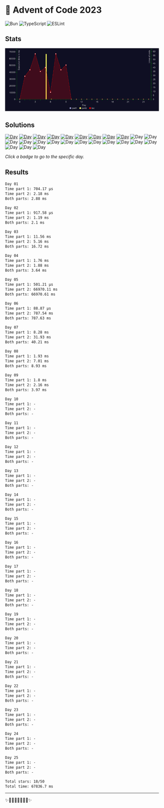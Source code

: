 # 🎄 Advent of Code 2023

![Bun](https://img.shields.io/badge/Bun-%23000000.svg?style=for-the-badge&logo=bun&logoColor=white) ![TypeScript](https://img.shields.io/badge/typescript-%23007ACC.svg?style=for-the-badge&logo=typescript&logoColor=white)
![ESLint](https://img.shields.io/badge/ESLint-4B3263?style=for-the-badge&logo=eslint&logoColor=white)

## Stats

![Stats](chart.png)

## Solutions

<!--SOLUTIONS-->

[![Day](https://badgen.net/badge/01/%E2%98%85%E2%98%85/green)](day-01/index.ts)
[![Day](https://badgen.net/badge/02/%E2%98%85%E2%98%85/green)](day-02/index.ts)
[![Day](https://badgen.net/badge/03/%E2%98%85%E2%98%85/green)](day-03/index.ts)
[![Day](https://badgen.net/badge/04/%E2%98%85%E2%98%85/green)](day-04/index.ts)
[![Day](https://badgen.net/badge/05/%E2%98%85%E2%98%85/green)](day-05/index.ts)
[![Day](https://badgen.net/badge/06/%E2%98%85%E2%98%85/green)](day-06/index.ts)
[![Day](https://badgen.net/badge/07/%E2%98%85%E2%98%85/green)](day-07/index.ts)
[![Day](https://badgen.net/badge/08/%E2%98%85%E2%98%85/green)](day-08/index.ts)
[![Day](https://badgen.net/badge/09/%E2%98%85%E2%98%85/green)](day-09/index.ts)
![Day](https://badgen.net/badge/10/%E2%98%86%E2%98%86/gray)
![Day](https://badgen.net/badge/11/%E2%98%86%E2%98%86/gray)
![Day](https://badgen.net/badge/12/%E2%98%86%E2%98%86/gray)
![Day](https://badgen.net/badge/13/%E2%98%86%E2%98%86/gray)
![Day](https://badgen.net/badge/14/%E2%98%86%E2%98%86/gray)
![Day](https://badgen.net/badge/15/%E2%98%86%E2%98%86/gray)
![Day](https://badgen.net/badge/16/%E2%98%86%E2%98%86/gray)
![Day](https://badgen.net/badge/17/%E2%98%86%E2%98%86/gray)
![Day](https://badgen.net/badge/18/%E2%98%86%E2%98%86/gray)
![Day](https://badgen.net/badge/19/%E2%98%86%E2%98%86/gray)
![Day](https://badgen.net/badge/20/%E2%98%86%E2%98%86/gray)
![Day](https://badgen.net/badge/21/%E2%98%86%E2%98%86/gray)
![Day](https://badgen.net/badge/22/%E2%98%86%E2%98%86/gray)
![Day](https://badgen.net/badge/23/%E2%98%86%E2%98%86/gray)
![Day](https://badgen.net/badge/24/%E2%98%86%E2%98%86/gray)
![Day](https://badgen.net/badge/25/%E2%98%86%E2%98%86/gray)

<!--/SOLUTIONS-->

_Click a badge to go to the specific day._

## Results

<!--RESULTS-->

```
Day 01
Time part 1: 704.17 µs
Time part 2: 2.18 ms
Both parts: 2.88 ms
```

```
Day 02
Time part 1: 917.58 µs
Time part 2: 1.19 ms
Both parts: 2.1 ms
```

```
Day 03
Time part 1: 11.56 ms
Time part 2: 5.16 ms
Both parts: 16.72 ms
```

```
Day 04
Time part 1: 1.76 ms
Time part 2: 1.88 ms
Both parts: 3.64 ms
```

```
Day 05
Time part 1: 501.21 µs
Time part 2: 66970.11 ms
Both parts: 66970.61 ms
```

```
Day 06
Time part 1: 88.87 µs
Time part 2: 787.54 ms
Both parts: 787.63 ms
```

```
Day 07
Time part 1: 8.28 ms
Time part 2: 31.93 ms
Both parts: 40.21 ms
```

```
Day 08
Time part 1: 1.93 ms
Time part 2: 7.01 ms
Both parts: 8.93 ms
```

```
Day 09
Time part 1: 1.8 ms
Time part 2: 2.16 ms
Both parts: 3.97 ms
```

```
Day 10
Time part 1: -
Time part 2: -
Both parts: -
```

```
Day 11
Time part 1: -
Time part 2: -
Both parts: -
```

```
Day 12
Time part 1: -
Time part 2: -
Both parts: -
```

```
Day 13
Time part 1: -
Time part 2: -
Both parts: -
```

```
Day 14
Time part 1: -
Time part 2: -
Both parts: -
```

```
Day 15
Time part 1: -
Time part 2: -
Both parts: -
```

```
Day 16
Time part 1: -
Time part 2: -
Both parts: -
```

```
Day 17
Time part 1: -
Time part 2: -
Both parts: -
```

```
Day 18
Time part 1: -
Time part 2: -
Both parts: -
```

```
Day 19
Time part 1: -
Time part 2: -
Both parts: -
```

```
Day 20
Time part 1: -
Time part 2: -
Both parts: -
```

```
Day 21
Time part 1: -
Time part 2: -
Both parts: -
```

```
Day 22
Time part 1: -
Time part 2: -
Both parts: -
```

```
Day 23
Time part 1: -
Time part 2: -
Both parts: -
```

```
Day 24
Time part 1: -
Time part 2: -
Both parts: -
```

```
Day 25
Time part 1: -
Time part 2: -
Both parts: -
```

```
Total stars: 18/50
Total time: 67836.7 ms
```

<!--/RESULTS-->

---

✨🎄🎁🎄🎅🎄🎁🎄✨